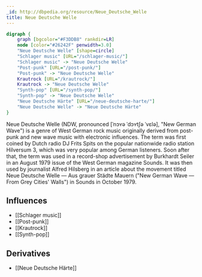 ```yaml
---
_id: http://dbpedia.org/resource/Neue_Deutsche_Welle
title: Neue Deutsche Welle
---
```


```dot
digraph {
	graph [bgcolor="#F3DDB8" rankdir=LR]
	node [color="#26242F" penwidth=3.0]
	"Neue Deutsche Welle" [shape=circle]
	"Schlager music" [URL="/schlager-music/"]
	"Schlager music" -> "Neue Deutsche Welle"
	"Post-punk" [URL="/post-punk/"]
	"Post-punk" -> "Neue Deutsche Welle"
	Krautrock [URL="/krautrock/"]
	Krautrock -> "Neue Deutsche Welle"
	"Synth-pop" [URL="/synth-pop/"]
	"Synth-pop" -> "Neue Deutsche Welle"
	"Neue Deutsche Härte" [URL="/neue-deutsche-harte/"]
	"Neue Deutsche Welle" -> "Neue Deutsche Härte"
}
```

Neue Deutsche Welle (NDW, pronounced [ˈnɔʏə ˈdɔʏtʃə ˈvɛlə], "New German Wave") is a genre of West German rock music originally derived from post-punk and new wave music with electronic influences. The term was first coined by Dutch radio DJ Frits Spits on the popular nationwide radio station Hilversum 3, which was very popular among German listeners. Soon after that, the term was used in a record-shop advertisement by Burkhardt Seiler in an August 1979 issue of the West German magazine Sounds. It was then used by journalist Alfred Hilsberg in an article about the movement titled Neue Deutsche Welle — Aus grauer Städte Mauern ("New German Wave — From Grey Cities' Walls") in Sounds in October 1979.

## Influences
- [[Schlager music]]
- [[Post-punk]]
- [[Krautrock]]
- [[Synth-pop]]

## Derivatives
- [[Neue Deutsche Härte]]
